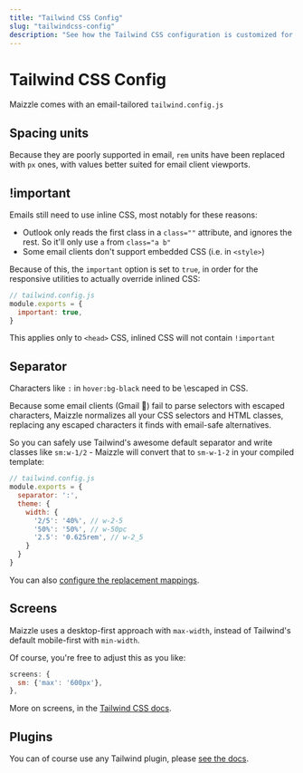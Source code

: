 ```yaml
---
title: "Tailwind CSS Config"
slug: "tailwindcss-config"
description: "See how the Tailwind CSS configuration is customized for email development in Maizzle"
---
```


# Tailwind CSS Config

Maizzle comes with an email-tailored `tailwind.config.js`

## Spacing units

Because they are poorly supported in email, `rem` units have been replaced with `px` ones, with values better suited for email client viewports.

## !important

Emails still need to use inline CSS, most notably for these reasons:

- Outlook only reads the first class in a `class=""` attribute, and ignores the rest. 
  So it'll only use `a` from `class="a b"`
- Some email clients don't support embedded CSS (i.e. in `<style>`)

Because of this, the `important` option is set to `true`, in order for the responsive utilities to actually override inlined CSS:

```js
// tailwind.config.js
module.exports = {
  important: true,
}
```

<div class="bg-cool-gray-50 border-l-4 border-gradient-b-ocean-light p-4 mb-4 text-md" role="alert">
  <div class="text-cool-gray-500">This applies only to <code>&lt;head&gt;</code> CSS, inlined CSS will not contain <code>!important</code></div>
</div>

## Separator

Characters like `:` in `hover:bg-black` need to be \escaped in CSS. 

Because some email clients (Gmail 👀) fail to parse selectors with escaped characters, Maizzle normalizes all your CSS selectors and HTML classes, replacing any escaped characters it finds with email-safe alternatives.

So you can safely use Tailwind's awesome default separator and write classes like `sm:w-1/2` - Maizzle will convert that to `sm-w-1-2` in your compiled template:

```js
// tailwind.config.js
module.exports = {
  separator: ':',
  theme: {
    width: {
      '2/5': '40%', // w-2-5
      '50%': '50%', // w-50pc
      '2.5': '0.625rem', // w-2_5
    }
  }
}
```

You can also [configure the replacement mappings](/docs/code-cleanup#safeclassnames).

## Screens

Maizzle uses a desktop-first approach with `max-width`, instead of Tailwind's default mobile-first with `min-width`. 

Of course, you're free to adjust this as you like:

```js
screens: {
  sm: {'max': '600px'},
},
```

More on screens, in the [Tailwind CSS docs](https://tailwindcss.com/docs/responsive-design).

## Plugins

You can of course use any Tailwind plugin, please [see the docs](https://tailwindcss.com/docs/configuration#plugins).
